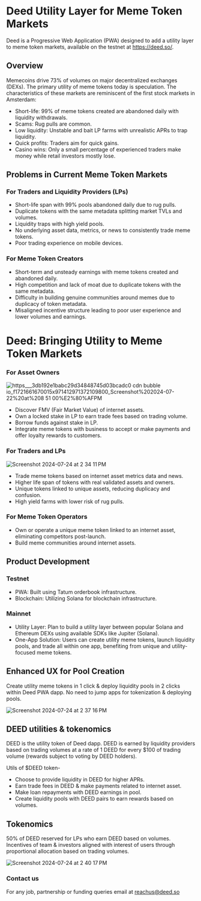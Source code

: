# Deed Utility Layer for Meme Token Markets
Deed is a Progressive Web Application (PWA) designed to add a utility layer to meme token markets, available on the testnet at https://deed.so/.

## Overview

Memecoins drive 73% of volumes on major decentralized exchanges (DEXs). The primary utility of meme tokens today is speculation. The characteristics of these markets are reminiscent of the first stock markets in Amsterdam:

* Short-life: 99% of meme tokens created are abandoned daily with liquidity withdrawals.
* Scams: Rug pulls are common.
* Low liquidity: Unstable and bait LP farms with unrealistic APRs to trap liquidity.
* Quick profits: Traders aim for quick gains.
* Casino wins: Only a small percentage of experienced traders make money while retail investors mostly lose.

## Problems in Current Meme Token Markets

### For Traders and Liquidity Providers (LPs)

* Short-life span with 99% pools abandoned daily due to rug pulls.
* Duplicate tokens with the same metadata splitting market TVLs and volumes.
* Liquidity traps with high yield pools.
* No underlying asset data, metrics, or news to consistently trade meme tokens.
* Poor trading experience on mobile devices.

### For Meme Token Creators

* Short-term and unsteady earnings with meme tokens created and abandoned daily.
* High competition and lack of moat due to duplicate tokens with the same metadata.
* Difficulty in building genuine communities around memes due to duplicacy of token metadata.
* Misaligned incentive structure leading to poor user experience and lower volumes and earnings.

# Deed: Bringing Utility to Meme Token Markets


### For Asset Owners

![https___3db192e1babc29d34848745d03bcadc0 cdn bubble io_f1721661670015x971412971372109800_Screenshot%202024-07-22%20at%208 51 00%E2%80%AFPM](https://github.com/user-attachments/assets/719c29b2-1961-4e30-b542-1471523375e5)


* Discover FMV (Fair Market Value) of internet assets.
* Own a locked stake in LP to earn trade fees based on trading volume.
* Borrow funds against stake in LP.
* Integrate meme tokens with business to accept or make payments and offer loyalty rewards to customers.


### For Traders and LPs

![Screenshot 2024-07-24 at 2 34 11 PM](https://github.com/user-attachments/assets/dad52213-f18b-4f00-b3da-825fde0a3655)




* Trade meme tokens based on internet asset metrics data and news.
* Higher life span of tokens with real validated assets and owners.
* Unique tokens linked to unique assets, reducing duplicacy and confusion.
* High yield farms with lower risk of rug pulls.


### For Meme Token Operators
* Own or operate a unique meme token linked to an internet asset, eliminating competitors post-launch.
* Build meme communities around internet assets.


## Product Development

### Testnet

* PWA: Built using Tatum orderbook infrastructure.
* Blockchain: Utilizing Solana for blockchain infrastructure.

### Mainnet

* Utility Layer: Plan to build a utility layer between popular Solana and Ethereum DEXs using available SDKs like Jupiter (Solana).
* One-App Solution: Users can create utility meme tokens, launch liquidity pools, and trade all within one app, benefiting from unique and utility-focused meme tokens.

## Enhanced UX for Pool Creation

Create utility meme tokens in 1 click & deploy liquidity pools in 2 clicks within Deed PWA dapp. No need to jump apps for tokenization & deploying pools.

![Screenshot 2024-07-24 at 2 37 16 PM](https://github.com/user-attachments/assets/f2be278b-5ed2-42b5-816a-9361dacdd593)

## DEED utilities & tokenomics

DEED is the utility token of Deed dapp. DEED is earned by liquidity providers based on trading volumes at a rate of 1 DEED for every $100 of trading volume (rewards subject to voting by DEED holders).

Utils of $DEED token-

* Choose to provide liquidity in DEED for higher APRs.
* Earn trade fees in DEED & make payments related to internet asset.
* Make loan repayments with DEED earnings in pool.
* Create liquidity pools with DEED pairs to earn rewards based on volumes.

## Tokenomics

50% of DEED reserved for LPs who earn DEED based on volumes. Incentives of team & investors aligned with interest of users through proportional allocation based on trading volumes.

![Screenshot 2024-07-24 at 2 40 17 PM](https://github.com/user-attachments/assets/95316df7-8b27-436d-88f0-4b0e9e5d2123)


### Contact us

For any job, partnership or funding queries email at reachus@deed.so
